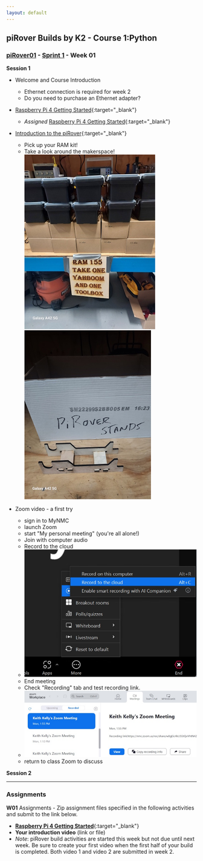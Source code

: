 ```yaml
---
layout: default
---
```

## piRover Builds by K2 - Course 1:Python

### [piRover01](../../) - [Sprint 1](../) - Week 01

**Session 1**
- Welcome and Course Introduction
    - Ethernet connection is required for week 2
    - Do you need to purchase an Ethernet adapter?
- [Raspberry Pi 4 Getting Started](../../lessons/01/RaspberryPi4GettingStarted.pdf){:target="_blank"}
    - *Assigned* [Raspberry Pi 4 Getting Started](../../lessons/01/RaspberryPi4GettingStarted.Activity.docx){:target="_blank"}
- [Introduction to the piRover](../../lessons/02/piRoverIntroduction.pdf){:target="_blank"}
    - Pick up your RAM kit!
    - Take a look around the makerspace!
![RAM kit](20240115_092159.jpg)
![Alt text](20240115_092213.jpg)

- Zoom video - a first try
    - sign in to MyNMC
    - launch Zoom
    - start "My personal meeting" (you're all alone!)
    - Join with computer audio
    - Record to the cloud 
    - ![zoom record](zoom_record.jpg)
    - End meeting
    - Check "Recording" tab and test recording link.
    - ![cloud recording link](zoom_recording_link.jpg)
    - return to class Zoom to discuss



**Session 2**

<!-- - Zoom account? 
    - Were you able to join as a Zoom user?
    - Can you create a Zoom video recording?
        - Local Storge
        - Cloud Storage
    - Troubleshooting
        - Create a screen capture of your Zoom window showing controls.
        - Paste the image into an email to me (kkelly@nmc.edu)
        - Provide the following information
            - What type of machine are you on?
                - NMC computer
                - my laptop (PC)
                - my laptop (Mac)
                - other?
            - Is the Zoom app install?
            - Did you log into Zoom with your mail.nmc.edu account name?
            - Anything else that you've have tried?

- Managing Project Files in the Cloud (Demo on submitting)
    1. Create RAM155/Week01
    2. Upload Raspberry Pi worksheet
    4. Add .mp4 file if you recorded the video locally (cloud preferred)
    4. Download folder as .zip
    5. Submit .zip file to W01 link
    6. Did you record to the cloud?
        1. Week01.zip has only one file - the Pi worksheet
        2. Add zip to W01 link
        3. Copy link to cloud video in text area.

- [Introduction to the piRover](../../lessons/02/piRoverIntroduction.pdf){:target="_blank"}
    - [RAM155 student kit Bill of Materials (BOM)](../../RAM155_kit_BOM.pdf)
        
        
- Build process
    - [piRover Build Preparation](../../lessons/05/piRoverBuildPreparation.pdf){:target="_blank"}
    - [Introduction to Agile/Scrum](../../lessons/06/piRoverScrumStandup.pdf){:target="_blank"}
    - [piRover Build (intro)](../../lessons/07/piRoverBuild.pdf){:target="_blank"}
    - **Requirement for next week!**
        - Build video 1 - at half way point in build answer the following
            - What have you completed? Show your rover.
            - What work is remaining in the build?
            - What obstacles or challenges did you have so far?
        - Build video 2 - at completion
            - Show the rover
            - How long did it take to build
            - What were major obstacles or what was difficult
            - What would you do differently next time -->


---

### Assignments

**W01** Assignments - Zip assignment files specified in the following activities and submit to the link below.

- [**Raspberry Pi 4 Getting Started**](../../lessons/01/RaspberryPi4GettingStarted.Activity.docx){:target="_blank"}
- **Your introduction video** (link or file)
- *Note*: piRover build activities are started this week but not due until next week. Be sure to create your first video when the first half of your build is completed. Both video 1 and video 2 are submitted in week 2.